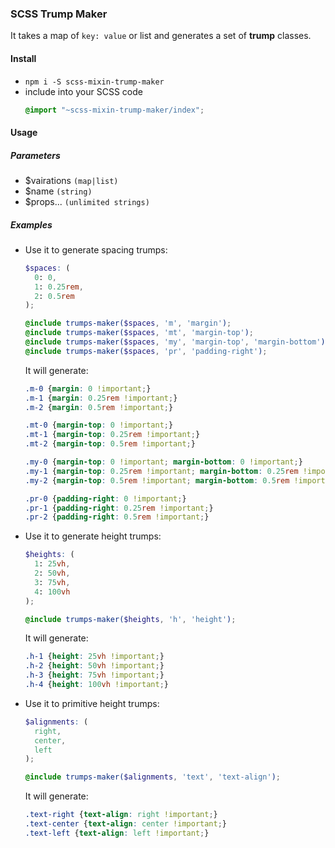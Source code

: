 ### SCSS Trump Maker

It takes a map of `key: value` or list and generates a set of **trump** classes.

#### Install
  - `npm i -S scss-mixin-trump-maker`
  - include into your SCSS code
    ```scss
    @import "~scss-mixin-trump-maker/index";
    ```

#### Usage

##### Parameters
  - $vairations `(map|list)`
  - $name `(string)`
  - $props... `(unlimited strings)`

##### Examples

  - Use it to generate spacing trumps:
    ```scss
    $spaces: (
      0: 0,
      1: 0.25rem,
      2: 0.5rem
    );

    @include trumps-maker($spaces, 'm', 'margin');
    @include trumps-maker($spaces, 'mt', 'margin-top');
    @include trumps-maker($spaces, 'my', 'margin-top', 'margin-bottom');
    @include trumps-maker($spaces, 'pr', 'padding-right');
    ```

    It will generate:
    ```css
    .m-0 {margin: 0 !important;}
    .m-1 {margin: 0.25rem !important;}
    .m-2 {margin: 0.5rem !important;}

    .mt-0 {margin-top: 0 !important;}
    .mt-1 {margin-top: 0.25rem !important;}
    .mt-2 {margin-top: 0.5rem !important;}

    .my-0 {margin-top: 0 !important; margin-bottom: 0 !important;}
    .my-1 {margin-top: 0.25rem !important; margin-bottom: 0.25rem !important;}
    .my-2 {margin-top: 0.5rem !important; margin-bottom: 0.5rem !important;}

    .pr-0 {padding-right: 0 !important;}
    .pr-1 {padding-right: 0.25rem !important;}
    .pr-2 {padding-right: 0.5rem !important;}
    ```

  - Use it to generate height trumps:
    ```scss
    $heights: (
      1: 25vh,
      2: 50vh,
      3: 75vh,
      4: 100vh
    );

    @include trumps-maker($heights, 'h', 'height');
    ```

    It will generate:
    ```css
    .h-1 {height: 25vh !important;}
    .h-2 {height: 50vh !important;}
    .h-3 {height: 75vh !important;}
    .h-4 {height: 100vh !important;}
    ```

  - Use it to primitive height trumps:
    ```scss
    $alignments: (
      right,
      center,
      left
    );

    @include trumps-maker($alignments, 'text', 'text-align');
    ```

    It will generate:
    ```css
    .text-right {text-align: right !important;}
    .text-center {text-align: center !important;}
    .text-left {text-align: left !important;}
    ```
